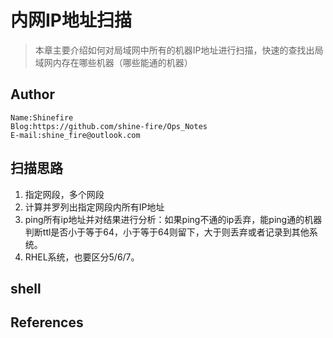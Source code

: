 # 内网IP地址扫描

> 本章主要介绍如何对局域网中所有的机器IP地址进行扫描，快速的查找出局域网内存在哪些机器（哪些能通的机器）

## Author

```
Name:Shinefire
Blog:https://github.com/shine-fire/Ops_Notes
E-mail:shine_fire@outlook.com
```



## 扫描思路

1. 指定网段，多个网段
2. 计算并罗列出指定网段内所有IP地址
3. ping所有ip地址并对结果进行分析：如果ping不通的ip丢弃，能ping通的机器判断ttl是否小于等于64，小于等于64则留下，大于则丢弃或者记录到其他系统。
4. RHEL系统，也要区分5/6/7。



## shell







## References

